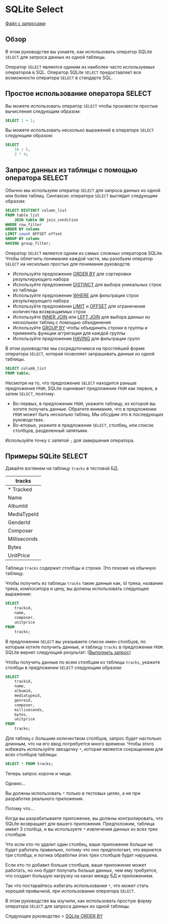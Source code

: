 # SQLite Select #######################

[Файл с запросами][querys]

[querys]: ./querys.sql

## Обзор ##############################

В этом руководстве вы узнаете, как использовать оператор SQLite `SELECT` для запроса данных из одной таблицы.

Оператор `SELECT` являнтся одиним из наиболее часто используемых операторов в SQL. Оператор SQLite `SELECT` предоставляет все возможности оператора `SELECT` в стандарте SQL.

## Простое использование оператора SELECT

Вы можете использовать оператор `SELECT` чтобы произвести простые вычисления следующим образом:

~~~ SQL ~~~~~~~~~~~~~~~~~~~~~~~~~~~~~~~
SELECT 1 + 1;
~~~~~~~~~~~~~~~~~~~~~~~~~~~~~~~~~~~~~~~

Вы можете использовать несколько выражений в операторе `SELECT` следующим образом:

~~~ SQL ~~~~~~~~~~~~~~~~~~~~~~~~~~~~~~~
SELECT
    10 / 5,
    2 * 4;
~~~~~~~~~~~~~~~~~~~~~~~~~~~~~~~~~~~~~~~

## Запрос данных из таблицы с помощью оператора SELECT

Обычно мы используем оператор `SELECT` для запроса данных из одной или более таблиц. Синтаксис оператора `SELECT` выглядит следующим образом:

~~~ SQL ~~~~~~~~~~~~~~~~~~~~~~~~~~~~~~~
SELECT DISTINCT column_list
FROM table_list
    JOIN table ON join_condition
WHERE row_filter
ORDER BY column
LIMIT count OFFSET offset
GROUP BY column
HAVING group_filter;
~~~~~~~~~~~~~~~~~~~~~~~~~~~~~~~~~~~~~~~

Оператор `SELECT` является одним из самых сложных операторов SQLite. Чтобы облегчить понимание каждой части, мы разобьем оператор `SELECT` на несколько простых для понимания руководств.

- Используйте предложение [ORDER BY][] для сортировки результирующего набора
- Используйте предложение [DISTINCT][] для выбора уникальных строк из таблицы
- Используйте предложение [WHERE][] для фильтрации строк результирующего набора
- Используйте предложения [LIMIT][] и [OFFSET][] для ограничения количества возвращаемых строк
- Используйте [INNER JOIN][] или [LEFT JOIN][] для выбора данных из нескольких таблиц с помощью объединения
- Используйте [GROUP BY][] чтобы объединить строки в группы и применить функции аггрегации для каждой группы
- Используйте предложение [HAVING][] для фильтрации групп

В этом руководстве мы сосредоточимся на простейшей форме оператора `SELECT`, которая позволяет запрашивать данные из одной таблицы.

~~~ SQL ~~~~~~~~~~~~~~~~~~~~~~~~~~~~~~~
SELECT columb_list
FROM table;
~~~~~~~~~~~~~~~~~~~~~~~~~~~~~~~~~~~~~~~

Несмотря на то, что предложение `SELECT` находится раньше предложения `FROM`, SQLite оценивает предложение `FROM` как первое, а затем `SELECT`, поэтому:

- Во-первых, в предложении `FROM`, укажите таблицу, из которой вы хотите получать данные. Обратите внимание, что в предложении `FROM` может быть несколько таблиц. Мы обсудим это в последующих руководствах.
- Во-вторых, укажите в предложении `SELECT`, столбец, или список столбцов, разделенный запятыми.

Используйте точку с запятой `;` для завершения оператора.

[ORDER BY]: https://www.sqlitetutorial.net/sqlite-order-by/
[DISTINCT]: https://www.sqlitetutorial.net/sqlite-select-distinct
[WHERE]: https://www.sqlitetutorial.net/sqlite-where/
[LIMIT]: https://www.sqlitetutorial.net/sqlite-limit/
[OFFSET]: https://www.sqlitetutorial.net/sqlite-limit/
[INNER JOIN]: https://www.sqlitetutorial.net/sqlite-inner-join/
[LEFT JOIN]: https://www.sqlitetutorial.net/sqlite-left-join/
[GROUP BY]: https://www.sqlitetutorial.net/sqlite-group-by/
[HAVING]: https://www.sqlitetutorial.net/sqlite-having/

## Примеры SQLite SELECT ##############

Давайте взглянем на таблицу `tracks` в тестовой БД.

|   tracks       |
|----------------|
| * Tracked      |
|   Name         |
|   AlbumId      |
|   MediaTypeId  |
|   GenderId     |
|   Composer     |
|   Milliseconds |
|   Bytes        |
|   UnitPrice    |

Таблица `tracks` содержит столбцы и строки. Это похоже на обычную таблицу.

Чтобы получить из таблицы `tracks` такие данные как, id трека, название трека, компоситора и цену, вы должны использовать следующее выражение:

~~~ SQL ~~~~~~~~~~~~~~~~~~~~~~~~~~~~~~~
SELECT
    trackid,
    name,
    composer,
    unitprice
FROM
    tracks;
~~~~~~~~~~~~~~~~~~~~~~~~~~~~~~~~~~~~~~~

В предложении `SELECT` вы указываете список имен столбцов, по которым хотите получить данные, и таблицу `tracks` в предложении `FROM`. SQLite вернет следующий результат: ([Выполнить запрос][querys])

Чтобы получить данные по всем столбцам из таблицы `tracks`, укажите столбцы в предложении `SELECT` следующим образом: 

~~~ SQL ~~~~~~~~~~~~~~~~~~~~~~~~~~~~~~~
SELECT
    trackid,
    name,
    albumid,
    mediatypeid,
    genreid,
    composer,
    milliseconds,
    bytes,
    unitprice
FROM
    tracks;
~~~~~~~~~~~~~~~~~~~~~~~~~~~~~~~~~~~~~~~

Для таблиц с большим количеством столбцов, запрос будет настолько длинным, что на его ввод потребуется много времени. Чтобы этого избежать используйте звездочку `*`, которая является сокращением для всех столбцов таблицы:

~~~ SQL ~~~~~~~~~~~~~~~~~~~~~~~~~~~~~~~
SELECT * FROM tracks;
~~~~~~~~~~~~~~~~~~~~~~~~~~~~~~~~~~~~~~~

Теперь запрос короче и чище.

Однако...

Вы должны использовать `*` только в тестовых целях, а не при разработке реального приложения.

Потому что...

Когда вы разрабатываете приложение, вы должны контролировать, что SQLite возвращает для вашего приложения. Предположим, таблица имеет 3 столбца, и вы используете `*` извлечения данных из всех трех столбцов.

Что если кто-то удалит один столбец, ваше приложение больше не будет работать правильно, потому что оно предпологает, что вернется три столбца, и логика обработки этих трех столбцов будет нарушена. 

Если кто-то добавит больше столбцов, ваше приложение может работать, но оно будет получать больше данных, чем ему требуется, что создает большую нагрузку на канал между БД и приложением.

Так что постарайтесь избегать использования `*`, что может стать хорошей привычкой, при использовании оператора `SELECT`.

В этом руководстве вы изучили, как использовать простую форму оператора `SELECT` для запроса данных из одной таблицы.

Слудующее руководство > [SQLite ORDER BY][next]

[next]: ../SQLiteOrderBy/translate.md